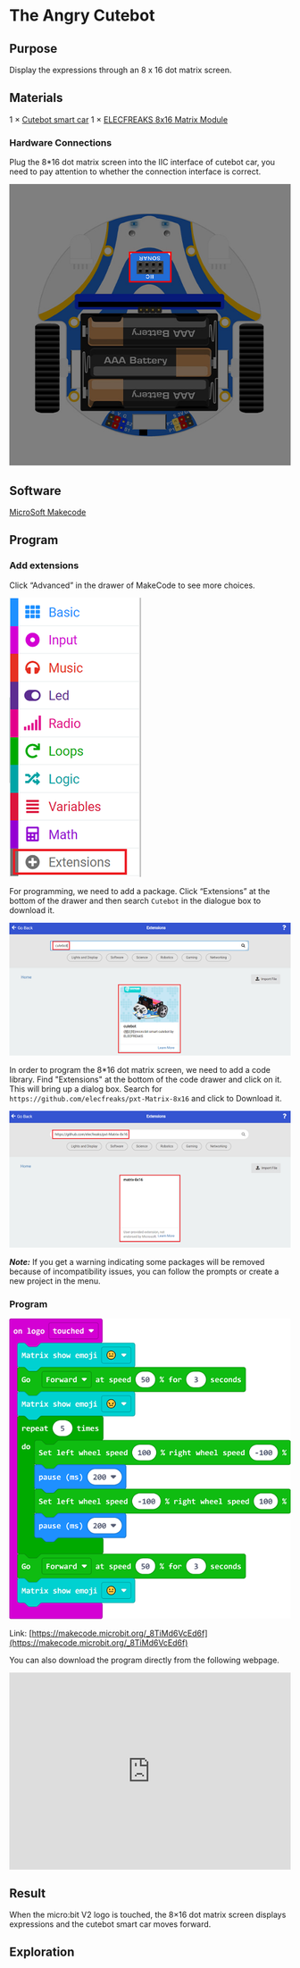 # The Angry Cutebot

## Purpose
Display the expressions through an 8 x 16 dot matrix screen.

## Materials
1 × [Cutebot smart car](https://www.elecfreaks.com/micro-bit-smart-cutebot.html)
1 × [ELECFREAKS 8x16 Matrix Module](https://www.elecfreaks.com/8x16-matrix-module.html)




### Hardware Connections
Plug the 8*16 dot matrix screen into the IIC interface of cutebot car, you need to pay attention to whether the connection interface is correct.

![](./images/cutebot-case-25-step-01.png)



## Software
[MicroSoft Makecode](https://makecode.microbit.org/#)

## Program
### Add extensions
Click “Advanced” in the drawer of MakeCode to see more choices.

![](./images/cutebot-case-24-01.png)

For programming, we need to add a package. Click “Extensions” at the bottom of the drawer and then search `Cutebot` in the dialogue box to download it.

![](./images/cutebot-case-24-02.png)


In order to program the 8*16 dot matrix screen, we need to add a code library. Find "Extensions" at the bottom of the code drawer and click on it. This will bring up a dialog box. Search for ` https://github.com/elecfreaks/pxt-Matrix-8x16 ` and click to Download it.

![](./images/cutebot-case-25-03.png)

***Note:*** If you get a warning indicating some packages will be removed because of incompatibility issues, you can follow the prompts or create a new project in the menu.

### Program

![](./images/cutebot-case-25-04.png)

Link: [https://makecode.microbit.org/_8TiMd6VcEd6f](https://makecode.microbit.org/_8TiMd6VcEd6f)

You can also download the program directly from the following webpage.

<div style="position:relative;height:0;padding-bottom:70%;overflow:hidden;">
<iframe style="position:absolute;top:0;left:0;width:100%;height:100%;" src="https://makecode.microbit.org/#pub:https://makecode.microbit.org/_8TiMd6VcEd6f" frameborder="0" sandbox="allow-popups allow-forms allow-scripts allow-same-origin">
</iframe>
</div>  


## Result

When the micro:bit V2 logo is touched, the 8×16 dot matrix screen displays expressions and the cutebot smart car moves forward.


## Exploration

